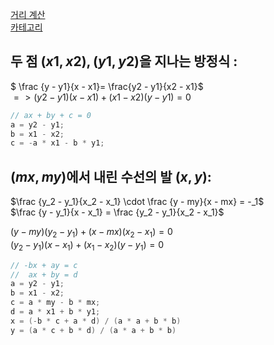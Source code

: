 [거리 계산](/기하학/Distance.md)   
[카테고리](/README.md)   
## 두 점 $(x1, x2), (y1, y2)$을 지나는 방정식 :   

$ \frac {y - y1}{x - x1}= \frac{y2 - y1}{x2 - x1}$   
$=> (y2 - y1)(x - x1) + (x1 - x2)(y - y1) = 0$   


```cpp
// ax + by + c = 0
a = y2 - y1;
b = x1 - x2;
c = -a * x1 - b * y1;
```

## $(mx, my)$에서 내린 수선의 발 $(x, y)$:

$\frac {y_2 - y_1}{x_2 - x_1} \cdot \frac {y - my}{x - mx} = -_1$   
$\frac {y - y_1}{x - x_1} = \frac {y_2 - y_1}{x_2 - x_1}$   



$(y - my)(y_2 - y_1) + (x - mx)(x_2 - x_1) = 0$   
$(y_2 - y_1)(x - x_1) + (x_1 - x_2)(y - y_1) = 0$   

```cpp
// -bx + ay = c
//  ax + by = d
a = y2 - y1;
b = x1 - x2;
c = a * my - b * mx;
d = a * x1 + b * y1;
x = (-b * c + a * d) / (a * a + b * b)
y = (a * c + b * d) / (a * a + b * b)
```